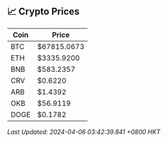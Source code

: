## 📈 Crypto Prices

| Coin | Price |
| ---- | ----- |
| BTC | $67815.0673 |
| ETH | $3335.9200 |
| BNB | $583.2357 |
| CRV | $0.6220 |
| ARB | $1.4392 |
| OKB | $56.9119 |
| DOGE | $0.1782 |

_Last Updated: 2024-04-06 03:42:39.841 +0800 HKT_